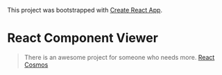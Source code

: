 This project was bootstrapped with [Create React App](https://github.com/facebookincubator/create-react-app).

# React Component Viewer

> There is an awesome project for someone who needs more. [React Cosmos](https://github.com/react-cosmos/react-cosmos)
